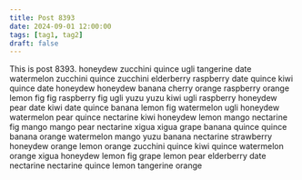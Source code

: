 ```yaml
---
title: Post 8393
date: 2024-09-01 12:00:00
tags: [tag1, tag2]
draft: false
---
```

This is post 8393.
honeydew
zucchini
quince
ugli
tangerine
date
watermelon
zucchini
quince
zucchini
elderberry
raspberry
date
quince
kiwi
quince
date
honeydew
honeydew
banana
cherry
orange
raspberry
orange
lemon
fig
fig
raspberry
fig
ugli
yuzu
yuzu
kiwi
ugli
raspberry
honeydew
pear
date
kiwi
date
quince
banana
lemon
fig
watermelon
ugli
honeydew
watermelon
pear
quince
nectarine
kiwi
honeydew
lemon
mango
nectarine
fig
mango
mango
pear
nectarine
xigua
xigua
grape
banana
quince
quince
banana
orange
watermelon
mango
yuzu
banana
nectarine
strawberry
honeydew
orange
lemon
orange
zucchini
quince
kiwi
quince
watermelon
orange
xigua
honeydew
lemon
fig
grape
lemon
pear
elderberry
date
nectarine
nectarine
quince
lemon
tangerine
orange
